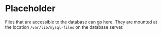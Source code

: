 <!--
  ###################################################################################
  ##    Open Source Social Network - AntzCode DevDocker Automated Installer        ##
  ##                                                                               ##
  ##    @package   AntzCode                                                        ##
  ##    @author    AntzCode Ltd                                                    ##
  ##    @copyright (C) AntzCode Ltd                                                ##
  ##    @license   GPLv3 https://raw.githubusercontent.com/AntzCode/               ##
  ##                         opensource-socialnetwork-devdocker/main/LICENSE       ##
  ##    @link      https://github.com/AntzCode/opensource-socialnetwork-devdocker  ##
  ##                                                                               ##
  ###################################################################################
-->

# Placeholder
Files that are accessible to the database can go here. 
They are mounted at the location ```/var/lib/mysql-files``` on the database server.
